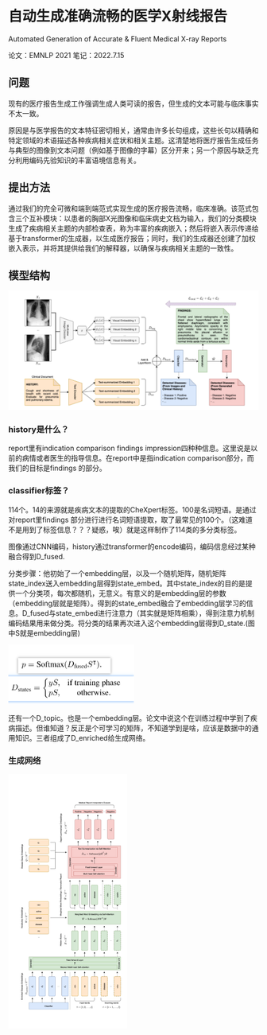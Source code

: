# 自动生成准确流畅的医学X射线报告

Automated Generation of Accurate & Fluent Medical X-ray Reports

论文：EMNLP 2021  笔记：2022.7.15

## 问题

现有的医疗报告生成工作强调生成人类可读的报告，但生成的文本可能与临床事实不太一致。

原因是与医学报告的文本特征密切相关，通常由许多长句组成，这些长句以精确和特定领域的术语描述各种疾病相关症状和相关主题。这清楚地将医疗报告生成任务与典型的图像到文本问题（例如基于图像的字幕）区分开来；另一个原因与缺乏充分利用编码先验知识的丰富语境信息有关。

## 提出方法

通过我们的完全可微和端到端范式实现生成的医疗报告流畅，临床准确。该范式包含三个互补模块：以患者的胸部X光图像和临床病史文档为输入，我们的分类模块生成了疾病相关主题的内部检查表，称为丰富的疾病嵌入；然后将嵌入表示传递给基于transformer的生成器，以生成医疗报告；同时，我们的生成器还创建了加权嵌入表示，并将其提供给我们的解释器，以确保与疾病相关主题的一致性。

## 模型结构

![image-20220715172156899](../image/image-20220715172156899.png)

### history是什么？

report里有indication comparison findings impression四种种信息。这里说是以前的病情或者医生的指导信息。在report中是指indication comparison部分，而我们的目标是findings 的部分。

### classifier标签？

114个。14的来源就是疾病文本的提取的CheXpert标签。100是名词短语。是通过对report里findings 部分进行进行名词短语提取，取了最常见的100个。（这难道不是用到了标签信息？？？疑惑，唉）就是这样制作了114类的多分类标签。

图像通过CNN编码，history通过transformer的encode编码，编码信息经过某种融合得到D_fused.

分类步骤：他初始了一个embedding层，以及一个随机矩阵，随机矩阵state_index送入embedding层得到state_embed。其中state_index的目的是提供一个分类项，每次都随机，无意义。有意义的是embedding层的参数（embedding层就是矩阵）。得到的state_embed融合了embedding层学习的信息。D_fused与state_embed进行注意力（其实就是矩阵相乘），得到注意力机制编码结果用来做分类。将分类的结果再次进入这个embedding层得到D_state.(图中S就是embedding层)

<img src="../image/image-20220716220652928.png" alt="image-20220716220652928" style="zoom:50%;" />

还有一个D_topic。也是一个embedding层。论文中说这个在训练过程中学到了疾病描述。但谁知道？反正是个可学习的矩阵，不知道学到是啥，应该是数据中的通用知识。三者组成了D_enriched给生成网络。

### 生成网络

<img src="../image/image-20220716221908016.png" alt="image-20220716221908016" style="zoom: 50%;" />

